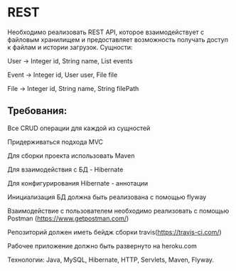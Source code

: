 # REST
Необходимо реализовать REST API, которое взаимодействует с файловым хранилищем и предоставляет возможность получать доступ к файлам и истории загрузок.
Сущности:

User -> Integer id, String name, List<Event> events

Event -> Integer id, User user, File file

File -> Integer id, String name, String filePath

## Требования:

Все CRUD операции для каждой из сущностей
  
Придерживаться подхода MVC
  
Для сборки проекта использовать Maven
  
Для взаимодействия с БД - Hibernate
  
Для конфигурирования Hibernate - аннотации
  
Инициализация БД должна быть реализована с помощью flyway
  
Взаимодействие с пользователем необходимо реализовать с помощью Postman (https://www.getpostman.com/)
  
Репозиторий должен иметь бейдж сборки travis(https://travis-ci.com/)
  
Рабочее приложение должно быть развернуто на heroku.com
  
Технологии: Java, MySQL, Hibernate, HTTP, Servlets, Maven, Flyway.
